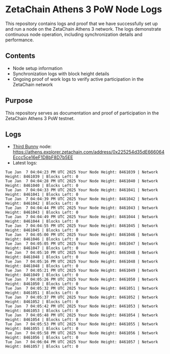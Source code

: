 # ZetaChain Athens 3 PoW Node Logs
This repository contains logs and proof that we have successfully set up and run a node on the ZetaChain Athens 3 network. The logs demonstrate continuous node operation, including synchronization details and performance.

## Contents
- Node setup information
- Synchronization logs with block height details
- Ongoing proof of work logs to verify active participation in the ZetaChain network

## Purpose
This repository serves as documentation and proof of participation in the ZetaChain Athens 3 PoW testnet.

## Logs

- [Third Bunny](https://thirdbunny.xyz/) node: https://athens.explorer.zetachain.com/address/0x225254d35dE666064Eccc5ce16eF1D8bF8D7b5EE
- Latest logs:
```
Tue Jan  7 04:04:23 PM UTC 2025 Your Node Height: 8461039 | Network Height: 8461039 | Blocks Left: 0
Tue Jan  7 04:04:28 PM UTC 2025 Your Node Height: 8461040 | Network Height: 8461040 | Blocks Left: 0
Tue Jan  7 04:04:33 PM UTC 2025 Your Node Height: 8461041 | Network Height: 8461041 | Blocks Left: 0
Tue Jan  7 04:04:39 PM UTC 2025 Your Node Height: 8461042 | Network Height: 8461042 | Blocks Left: 0
Tue Jan  7 04:04:44 PM UTC 2025 Your Node Height: 8461043 | Network Height: 8461043 | Blocks Left: 0
Tue Jan  7 04:04:49 PM UTC 2025 Your Node Height: 8461044 | Network Height: 8461044 | Blocks Left: 0
Tue Jan  7 04:04:55 PM UTC 2025 Your Node Height: 8461045 | Network Height: 8461045 | Blocks Left: 0
Tue Jan  7 04:05:00 PM UTC 2025 Your Node Height: 8461046 | Network Height: 8461046 | Blocks Left: 0
Tue Jan  7 04:05:05 PM UTC 2025 Your Node Height: 8461047 | Network Height: 8461047 | Blocks Left: 0
Tue Jan  7 04:05:10 PM UTC 2025 Your Node Height: 8461048 | Network Height: 8461048 | Blocks Left: 0
Tue Jan  7 04:05:16 PM UTC 2025 Your Node Height: 8461048 | Network Height: 8461048 | Blocks Left: 0
Tue Jan  7 04:05:21 PM UTC 2025 Your Node Height: 8461049 | Network Height: 8461049 | Blocks Left: 0
Tue Jan  7 04:05:26 PM UTC 2025 Your Node Height: 8461050 | Network Height: 8461050 | Blocks Left: 0
Tue Jan  7 04:05:32 PM UTC 2025 Your Node Height: 8461051 | Network Height: 8461051 | Blocks Left: 0
Tue Jan  7 04:05:37 PM UTC 2025 Your Node Height: 8461052 | Network Height: 8461052 | Blocks Left: 0
Tue Jan  7 04:05:42 PM UTC 2025 Your Node Height: 8461053 | Network Height: 8461053 | Blocks Left: 0
Tue Jan  7 04:05:48 PM UTC 2025 Your Node Height: 8461054 | Network Height: 8461054 | Blocks Left: 0
Tue Jan  7 04:05:53 PM UTC 2025 Your Node Height: 8461055 | Network Height: 8461055 | Blocks Left: 0
Tue Jan  7 04:05:58 PM UTC 2025 Your Node Height: 8461056 | Network Height: 8461056 | Blocks Left: 0
Tue Jan  7 04:06:04 PM UTC 2025 Your Node Height: 8461057 | Network Height: 8461057 | Blocks Left: 0
```
